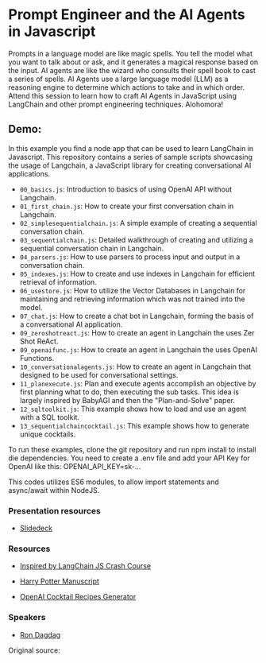 
# Prompt Engineer and the AI Agents in Javascript

Prompts in a language model are like magic spells. You tell the model what you want to talk about or ask, and it generates a magical response based on the input. AI agents are like the wizard who consults their spell book to cast a series of spells. AI Agents use a large language model (LLM) as a reasoning engine to determine which actions to take and in which order. Attend this session to learn how to craft AI Agents in JavaScript using LangChain and other prompt engineering techniques. Alohomora!

## Demo: 
In this example you find a node app that can be used to learn LangChain in Javascript. This repository contains a series of sample scripts showcasing the usage of Langchain, a JavaScript library for creating conversational AI applications.

- `00_basics.js`: Introduction to basics of using OpenAI API without Langchain.
- `01_first_chain.js`: How to create your first conversation chain in Langchain.
- `02_simplesequentialchain.js`: A simple example of creating a sequential conversation chain.
- `03_sequentialchain.js`: Detailed walkthrough of creating and utilizing a sequential conversation chain in Langchain.
- `04_parsers.js`: How to use parsers to process input and output in a conversation chain.
- `05_indexes.js`: How to create and use indexes in Langchain for efficient retrieval of information.
- `06_usestore.js`: How to utilize the Vector Databases in Langchain for maintaining and retrieving information which was not trained into the model.
- `07_chat.js`: How to create a chat bot in Langchain, forming the basis of a conversational AI application.
- `09_zeroshotreact.js`: How to create an agent in Langchain the uses Zer Shot ReAct.
- `09_openaifunc.js`: How to create an agent in Langchain the uses OpenAI Functions.
- `10_conversationalagents.js`: How to create an agent in Langchain that designed to be used for conversational settings.
- `11_planexecute.js`: Plan and execute agents accomplish an objective by first planning what to do, then executing the sub tasks. This idea is largely inspired by BabyAGI and then the "Plan-and-Solve" paper.
- `12_sqltoolkit.js`: This example shows how to load and use an agent with a SQL toolkit.
- `13_sequentialchaincocktail.js`: This example shows how to generate unique cocktails.

To run these examples, clone the git repository and run npm install to install die dependencies. You need to create a .env file and add your API Key for OpenAI like this: OPENAI_API_KEY=sk-...

This codes utilizes ES6 modules, to allow import statements and async/await within NodeJS.
  
### Presentation resources
- [Slidedeck](./ai-agents-js.pdf)

### Resources
- [Inspired by LangChain JS Crash Course](https://github.com/Coding-Crashkurse/LangChain-JS-Full-Course#readme)

- [Harry Potter Manuscript](https://github.com/amephraim/nlp/blob/master/texts/)

- [OpenAI Cocktail Recipes Generator](https://github.com/swamichandra/cocktails)

### Speakers
- [Ron Dagdag](https://www.dagdag.net)






Original source:
